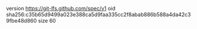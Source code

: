 version https://git-lfs.github.com/spec/v1
oid sha256:c35b65d9499a023e388ca5d9faa335cc2f8abab886b588a4da42c39fbe48d860
size 60
